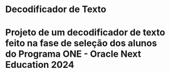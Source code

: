 ﻿
<h1>Decodificador de Texto<h1>
<p> Projeto de um decodificador de texto feito na fase de seleção dos alunos do Programa ONE - Oracle Next Education 2024 </p>
